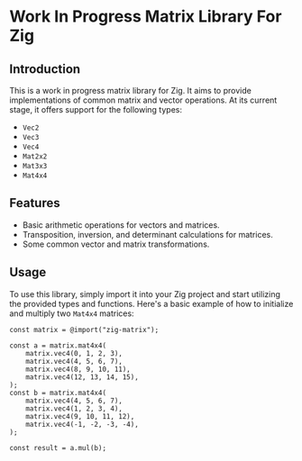# Work In Progress Matrix Library For Zig

## Introduction
This is a work in progress matrix library for Zig. It aims to provide implementations of common matrix and vector operations. At its current stage, it offers support for the following types:
- `Vec2`
- `Vec3`
- `Vec4`
- `Mat2x2`
- `Mat3x3`
- `Mat4x4`

## Features
- Basic arithmetic operations for vectors and matrices.
- Transposition, inversion, and determinant calculations for matrices.
- Some common vector and matrix transformations.

## Usage
To use this library, simply import it into your Zig project and start utilizing the provided types and functions. Here's a basic example of how to initialize and multiply two `Mat4x4` matrices:

```zig
const matrix = @import("zig-matrix");

const a = matrix.mat4x4(
    matrix.vec4(0, 1, 2, 3),
    matrix.vec4(4, 5, 6, 7),
    matrix.vec4(8, 9, 10, 11),
    matrix.vec4(12, 13, 14, 15),
);
const b = matrix.mat4x4(
    matrix.vec4(4, 5, 6, 7),
    matrix.vec4(1, 2, 3, 4),
    matrix.vec4(9, 10, 11, 12),
    matrix.vec4(-1, -2, -3, -4),
);

const result = a.mul(b);
